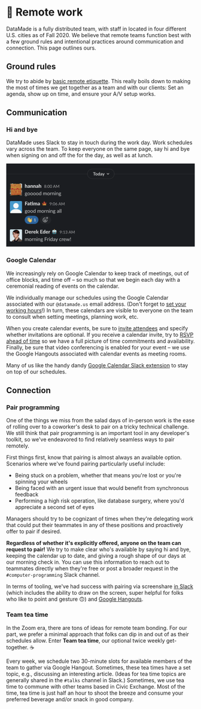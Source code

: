 # 🏡 Remote work

DataMade is a fully distributed team, with staff in located in four different
U.S. cities as of Fall 2020. We believe that remote teams function best with a
few ground rules and intentional practices around communication and connection.
This page outlines ours.

## Ground rules

We try to abide by [basic remote etiquette](https://www.yonder.io/post/the-10-commandments-of-remote-work-etiquette).
This really boils down to making the most of times we get together as a team and
with our clients: Set an agenda, show up on time, and ensure your A/V setup
works.

## Communication

### Hi and bye

DataMade uses Slack to stay in touch during the work day. Work schedules vary
across the team. To keep everyone on the same page, say hi and bye when signing
on and off the for the day, as well as at lunch.

![Friday team signs on](../../images/hi-bye.png)

### Google Calendar

We increasingly rely on Google Calendar to keep track of meetings, out of office
blocks, and time off – so much so that we begin each day with a ceremonial
reading of events on the calendar.

We individually manage our schedules using the Google Calendar associated with
our `@datamade.us` email address. (Don't forget to [set your working hours](https://support.google.com/calendar/answer/7638168)!)
In turn, these calendars are visible to everyone on the team to consult when
setting meetings, planning work, etc.

When you create calendar events, be sure to [invite attendees](https://support.google.com/calendar/answer/37161)
and specify whether invitations are optional. If you receive a calendar invite,
try to [RSVP ahead of time](https://support.google.com/calendar/answer/37135) so
we have a full picture of time commitments and availability. Finally, be sure
that video conferencing is enabled for your event – we use the Google Hangouts
associated with calendar events as meeting rooms.

Many of us like the handy dandy [Google Calendar Slack extension](https://slack.com/app-pages/google-calendar)
to stay on top of our schedules.

## Connection

### Pair programming

One of the things we miss from the salad days of in-person work is the ease of
rolling over to a coworker's desk to pair on a tricky technical challenge. We
still think that pair programming is an important tool in any developer's
toolkit, so we've endeavored to find relatively seamless ways to pair remotely.

First things first, know that pairing is almost always an available option.
Scenarios where we've found pairing particularly useful include:

- Being stuck on a problem, whether that means you're lost or you're spinning
your wheels
- Being faced with an urgent issue that would benefit from synchronous feedback
- Performing a high risk operation, like database surgery, where you'd
appreciate a second set of eyes

Managers should try to be cognizant of times when they're delegating work that
could put their teammates in any of these positions and proactively offer to
pair if desired.

**Regardless of whether it's explicitly offered, anyone on the team can request
to pair!** We try to make clear who's available by saying hi and bye, keeping
the calendar up to date, and giving a rough shape of our days at our morning
check in. You can use this information to reach out to teammates directly when
they're free or post a broader request in the `#computer-programming` Slack
channel.

In terms of tooling, we've had success with pairing via screenshare [in Slack](https://slack.com/help/articles/115003501303-Share-your-screen-with-Slack-calls)
(which includes the ability to draw on the screen, super helpful for folks who
like to point and gesture 🙃) and [Google Hangouts](https://hangouts.google.com/).

### Team tea time

In the Zoom era, there are tons of ideas for remote team bonding. For our part,
we prefer a minimal approach that folks can dip in and out of as their schedules
allow. Enter **Team tea time**, our optional twice weekly get-together. ☕️

Every week, we schedule two 30-minute slots for available members of the team
to gather via Google Hangout. Sometimes, these tea times have a set topic, e.g.,
discussing an interesting article. (Ideas for tea time topics are generally
shared in the `#talks` channel in Slack.) Sometimes, we use tea time to commune
with other teams based in Civic Exchange. Most of the time, tea time is just
half an hour to shoot the breeze and consume your preferred beverage and/or
snack in good company.
